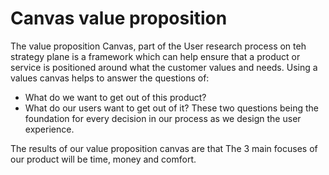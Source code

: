 # Canvas value proposition
The value proposition Canvas, part of the User research process on teh strategy plane is a framework which can help ensure that a product or service is positioned around what the customer values and needs.
Using a values canvas helps to answer the questions of:
- What do we want to get out of this product?
- What do our users want to get out of it?
These two questions being the foundation for every decision in our process as we design the user experience.


The results of our value proposition canvas are that
The 3 main focuses of our product will be time, money and comfort.
